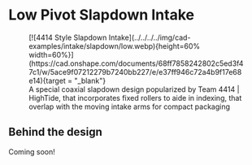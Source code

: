 # Low Pivot Slapdown Intake

<figure markdown="span">
[![4414 Style Slapdown Intake](../../../../img/cad-examples/intake/slapdown/low.webp){height=60% width=60%}](https://cad.onshape.com/documents/68ff7858242802c5ed3f47c1/w/5ace9f07212279b7240bb227/e/e37ff946c72a4b9f17e68e14){target = "_blank"}
<figcaption>A special coaxial slapdown design popularized by Team 4414 | HighTide, that incorporates fixed rollers to aide in indexing, that overlap with the moving intake arms for compact packaging</figcaption>
</figure>


## Behind the design
Coming soon!
